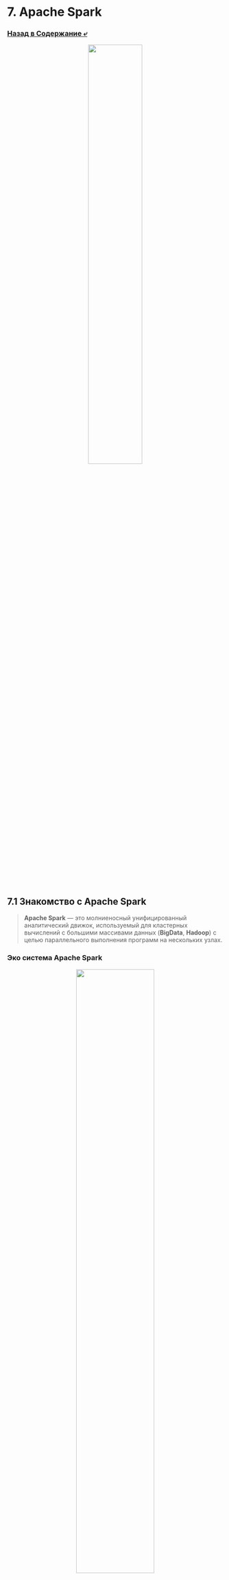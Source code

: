 # 7. Apache Spark

### [Назад в Содержание ⤶](/README.md)

<p align="center">
<img src="/data/Module7/img/spark_logo.png" width="50%">
</p>

## 7.1 Знакомство с Apache Spark
> **Apache Spark** — это молниеносный унифицированный аналитический движок, используемый для кластерных вычислений 
> с большими массивами данных (**BigData**, **Hadoop**) с целью параллельного выполнения программ на нескольких узлах.  

### Эко система Apache Spark

<p align="center">
<img src="/data/Module7/img/spark_system.png" width="60%">
</p>

**Spark** представляет собой комбинацию нескольких библиотек: **SQL**, **Dataframes**, **GraphX**, **MLlib** и 
**Spark Streaming**.  

> **Apache Spark** разработан на языке программирования **Scala** и работает на **JVM**.

## 7.2 Установка Apache Spark
[Руководство по установке и настройке Spark (локально)](data/spark_install.md)  

[Руководство по установке и настройке PySpark (в Docker)](data/spark_dc_install.md)

## 7.3 Режимы работы Apache Spark
**Apache Spark** работает в 4 различных режимах:
- **Автономный режим**: все процессы выполняются в рамках одного процесса **JVM**.  
- **Автономный кластерный режим**: используется встроенная в **Spark** система планирования заданий.  
- **Apache Mesos**: рабочие узлы работают на разных компьютерах, но драйвер работает только на главном узле.  
- **Hadoop YARN**: драйверы работают на главном узле приложения и управляются **YARN** в кластере.

## 7.4 Spark Session
**Spark Session** является высокоуровневым интерфейсом, который объединяет функциональность 
**[Spark Context](data/spark_context.md)**, **SQL Context** и **Hive Context** в одном объекте. Он предоставляет доступ 
к функциям **Spark Core**, **Spark SQL**, **Spark Streaming**, **MLlib** и **GraphX**.  

**Spark Session** позволяет разработчикам работать с различными типами данных, включая **RDD**, **DataFrames** 
и **Datasets**, а также выполнять запросы на языке **SQL**, манипулировать структурированными данными и выполнять 
аналитику в реальном времени.  

## 7.5 Драйвер и Исполнители (Driver & Executors)
Любое [Spark приложение](data/spark_worlflow.md) состоит из драйвера (**Driver**) и исполнителей (**Executors**). 
**Driver** – это и есть наша **Spark Session**. Именно в ней задается конфигурация запуска нашего приложения и многое 
другое.  

<p align="center">
<img src="/data/Module7/img/spark_driver.png" width="50%">
</p>

Экзекьюторы нужны для выполнения задач Spark. Одно приложение в Spark – это несколько задач (но может быть и одна). 
Именно в исполнителях (экзекьюторах) происходит обработка данных. Экзекьюторы работают параллельно и потом отдают 
результат драйверу.  

Есть **Worker Node**, которые задаются **Cluster Manager** динамически. Исходя из этих **Worker Node** и доступной памяти 
мы запускаем приложение Spark. На одной **Worker Node** может находиться несколько **Executors**, если будет хватать 
ресурсов. Также в **Executors** может находиться несколько задач.  

## 7.6 Структуры данных в Apache Spark
В Spark есть два основных типа структурированных данных:
- **[RDD](data/rdd.md)** (Resilient Distributed Dataset) — низкоуровневая, гибкая, но менее оптимизированная.  
- **[DataFrame](data/dataframe.md)** & **[Dataset](data/dataset.md)** — высокоуровневые, оптимизированные для 
производительности, основанные на концепции "Распределенная коллекция с именованными столбцами".  

> Современная разработка в основном ведется с использованием **DataFrame/Dataset API**.  

### Сравнение RDD, DataFrame и Dataset по схеме данных
#### RDD
- Схема данных неявно определяется структурой объектов.  
- Нет встроенной поддержки явного описания схемы.  
- Подходит для работы с неструктурированными или слабо структурированными данными.  

#### DataFrame
- Схема данных явная и включает имена столбцов и типы данных.  
- Поддерживает автоматическое определение схемы при чтении данных из различных источников.  
- Удобен для работы со структурированными данными и предоставляет мощный **API** для обработки данных на уровне **SQL**.   

#### Dataset (Scala/Java)
- Схема данных явная и определяется структурой типизированных объектов (классов).  
- Сочетает в себе преимущества **RDD** (типизированный **API**) и **DataFrame** (явная схема и оптимизация).  
- Подходит для работы с типизированными данными и обеспечивает статическую типизацию и оптимизацию через 
**Catalyst Optimizer**.  

## 7.7 Фундаментальные концепции в Apache Spark
В Apache Spark концепции [ленивых вычислений](data/spark_lazy.md) (lazy evaluation), 
[преобразований](data/spark_transformations.md) (transformations) и [действий](data/spark_actions.md) (actions) играют 
ключевую роль в оптимизации и выполнении распределенных вычислений, они составляют жизненный цикл Spark-программы.  

### Жизненный цикл Spark-программы
1. **Создание RDD/DataFrame**: Вы начинаете с исходных данных.
2. **Определение преобразований**: Вы строите цепочку вызовов **map**, **filter**, **join** и т.д. Spark в это время 
строит и оптимизирует внутренний DAG.  
3. **Вызов действия**: Когда вы вызываете **count()**, **collect()** или **save...()**, Spark "просыпается".  
4. **Планирование и выполнение**: Движок Spark:  
   - Делит DAG на этапы (**stages**) на основе широких преобразований.  
   - Создает задачи (**tasks**) для каждого этапа.  
   - Распределяет задачи по исполнителям (**executors**) на кластере.  
5. **Возврат результата**: Результат вычислений возвращается в драйвер-программу или записывается в хранилище.  

> Таким образом, ленивые вычисления — это "двигатель", преобразования — это "маршрут на карте", а действия — 
> это команда "поехали!", которая заставляет двигатель работать и проходить проложенный маршрут.  

## 7.8 Популярные форматы хранения данных
Spark поддерживает множество форматов хранения данных:  
- [Apache Parquet](data/parquet.md)  
- [Apache ORC (Optimized Row Columnar)](data/orc.md)   
- [Apache Avro](data/avro.md)  
- [Delta Lake](data/delta_lake.md)  
- [JSON/CSV](data/json_csv.md)  

> Выбор правильного формата критически важен для производительности, стоимости и удобства работы.  

### Сводная таблица

| *Формат*         | Тип                    | Лучше всего подходит для                | Ключевые особенности                                                |
|------------------|------------------------|-----------------------------------------|---------------------------------------------------------------------|
| ***Parquet***    | Колоночный             | Аналитические запросы, Data Warehousing | Высокая производительность, предикатный pushdown, стандарт де-факто |
| ***Delta Lake*** | Табличный (на Parquet) | Надежные ETL/ELT пайплайны, Lakehouse   | ACID-транзакции, Time Travel, Upserts/Deletes                       |
| ***ORC***        | Колоночный             | Аналитические запросы (часто в Hive)    | Аналог Parquet, хорошая производительность                          |
| ***Avro***       | Роу-ориентированный    | Стриминг, сериализация, сырой слой      | Компактность, быстрая сериализация, эволюция схемы                  |
| ***JSON/CSV***   | Текстовый              | Обмен данными, начальные этапы          | Человекочитаемость, простота                                        |

### Рекомендации
- Используйте **Parquet**. Это безопасный и эффективный выбор для 90% случаев.  
- Нужны транзакции, обновления и надежность, используйте **Delta Lake**. Это естественная эволюция от простого **Parquet**.  
- Для стриминга рассмотрите **Avro**.  
- Избегайте **JSON/CSV** для хранения больших данных, используйте их только как исходный формат для приема данных, который 
затем конвертируется в **Parquet/Delta**.  

## 7.9 Чтение данных из файлов
